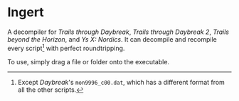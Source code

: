 # Ingert

A decompiler for *Trails through Daybreak*, *Trails through Daybreak 2*, *Trails beyond the Horizon*, and *Ys X: Nordics*. It can decompile and recompile every script[^mon9996_c00] with perfect roundtripping.

To use, simply drag a file or folder onto the executable.

[^mon9996_c00]: Except *Daybreak*'s `mon9996_c00.dat`, which has a different format from all the other scripts.
